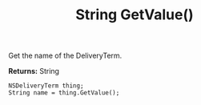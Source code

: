 ﻿---
uid: crmscript_ref_NSDeliveryTerm_GetValue
title: String GetValue()
intellisense: NSDeliveryTerm.GetValue
keywords: NSDeliveryTerm, GetValue
so.topic: reference
---

Get the name of the DeliveryTerm.

**Returns:** String

```crmscript
NSDeliveryTerm thing;
String name = thing.GetValue();
```

